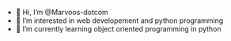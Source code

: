 - 👋 Hi, I’m @Marvoos-dotcom
- 👀 I’m interested in web developement and python programming
- 🌱 I’m currently learning object oriented programming in python

<!---
Marvoos-dotcom/Marvoos-dotcom is a ✨ special ✨ repository because its `README.md` (this file) appears on your GitHub profile.
You can click the Preview link to take a look at your changes.
--->

